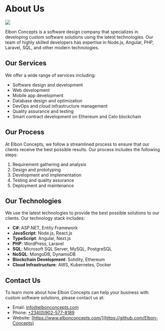 # About Us

![](https://making.close.com/static/close-collage-98741b61e25ef69b5e8d4d5129c839c2.jpg)

Elbon Concepts is a software design company that specializes in developing custom software solutions using the latest technologies. Our team of highly skilled developers has expertise in Node.js, Angular, PHP, Laravel, SQL, and other modern technologies.

## Our Services

We offer a wide range of services including:

- Software design and development
- Web development
- Mobile app development
- Database design and optimization
- DevOps and cloud infrastructure management
- Quality assurance and testing
- Smart contract development on Ethereum and Celo blockchain

## Our Process

At Elbon Concepts, we follow a streamlined process to ensure that our clients receive the best possible results. Our process includes the following steps:

1. Requirement gathering and analysis
2. Design and prototyping
3. Development and implementation
4. Testing and quality assurance
5. Deployment and maintenance

## Our Technologies

We use the latest technologies to provide the best possible solutions to our clients. Our technology stack includes:

- **C#**: ASP.NET, Entity Framework
- **JavaScript**: Node.js, React.js
- **TypeScript**: Angular, Next.js
- **PHP**: WordPress, Laravel
- **SQL**: Microsoft SQL Server, MySQL, PostgreSQL
- **NoSQL**: MongoDB, DynamoDB
- **Blockchain Development**: Solidity, Ethereum
- **Cloud Infrastructure**: AWS, Kubernetes, Docker

## Contact Us

To learn more about how Elbon Concepts can help your business with custom software solutions, please contact us at:

- Email: [info@elbonconcepts.com](mailto:nobleosinachi98@gmail.com)
- Phone: [+234(0)902-577-8189](tel:+2349025778189)
- Website: [https://www.elbonconcepts.com/](https://github.com/Elbon-Concepts)
